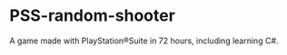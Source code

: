 PSS-random-shooter
==================

A game made with PlayStation®Suite in 72 hours, including learning C#.
